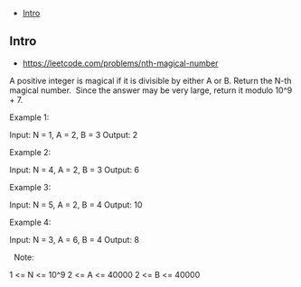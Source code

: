 - [Intro](#intro)

## Intro

- https://leetcode.com/problems/nth-magical-number

A positive integer is magical if it is divisible by either A or B.
Return the N-th magical number.  Since the answer may be very large, return it modulo 10^9 + 7.
 



Example 1:

Input: N = 1, A = 2, B = 3
Output: 2


Example 2:

Input: N = 4, A = 2, B = 3
Output: 6


Example 3:

Input: N = 5, A = 2, B = 4
Output: 10


Example 4:

Input: N = 3, A = 6, B = 4
Output: 8

 
Note:

1 <= N <= 10^9
2 <= A <= 40000
2 <= B <= 40000





